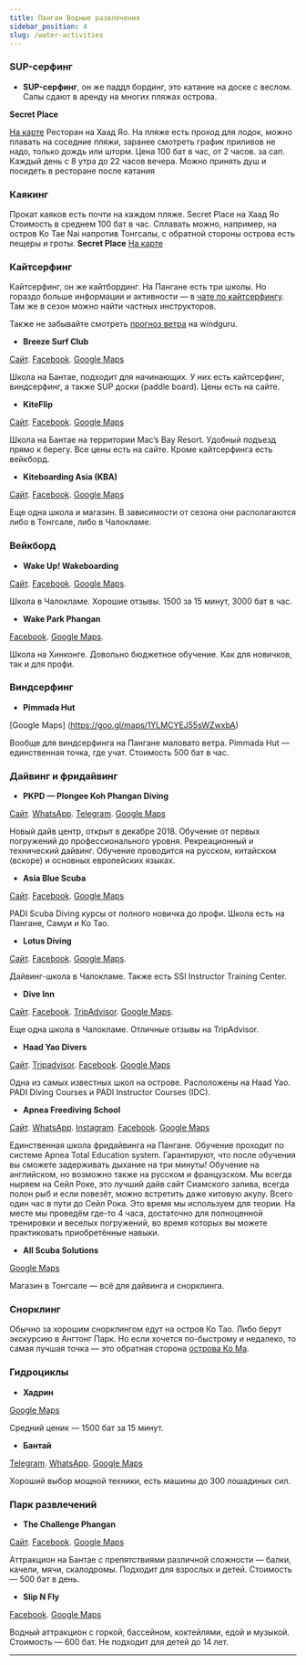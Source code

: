 ```yaml
---
title: Панган Водные развлечения
sidebar_position: 4
slug: /water-activities
---
```



### SUP-серфинг

- **SUP-серфинг**, он же паддл бординг, это катание на доске с веслом. Сапы сдают в аренду на многих пляжах острова.

**Secret Place**

[На карте](https://www.google.com/maps/place/Secret+Place+Restaurant+and+Hotel/@9.7543766,99.9694616,13.62z/data=!4m8!3m7!1s0x305501b8df6d1383:0x2a1ed087b5ed6525!5m2!4m1!1i2!8m2!3d9.7785209!4d99.966531)
Ресторан на Хаад Яо. На пляже есть проход для лодок, можно плавать на соседние пляжи, заранее смотреть график приливов не надо, только дождь или шторм. Цена 100 бат в час, от 2 часов. за сап. Каждый день с 8 утра до 22 часов вечера. Можно принять душ и посидеть в ресторане после катания

### Каякинг

Прокат каяков есть почти на каждом пляже. Secret Place на Хаад Яо Стоимость в среднем 100 бат в час.
Сплавать можно, например, на остров Ko Tae Nai напротив Тонгсалы, с обратной стороны острова есть пещеры и гроты.
**Secret Place**
[На карте](https://www.google.com/maps/place/Secret+Place+Restaurant+and+Hotel/@9.7543766,99.9694616,13.62z/data=!4m8!3m7!1s0x305501b8df6d1383:0x2a1ed087b5ed6525!5m2!4m1!1i2!8m2!3d9.7785209!4d99.966531)

### Кайтсерфинг

Кайтсерфинг, он же кайтбординг. На Пангане есть три школы. Но гораздо больше информации и активности — в [чате по кайтсерфингу](tg://resolve?domain=kite_phangan). Там же в сезон можно найти частных инструкторов.

Также не забывайте смотреть [прогноз ветра](https://www.windguru.cz/121272) на windguru.

- **Breeze Surf Club**

[Сайт](https://www.breezesurfclub.com/). [Facebook](https://www.facebook.com/breezekiteboarding). [Google Maps](https://goo.gl/maps/QchCouN5KusVBPVn6)

Школа на Бантае, подходит для начинающих. У них есть кайтсерфинг, виндсерфинг, а также SUP доски (paddle board). Цены есть на сайте.
- **KiteFlip**

[Сайт](https://www.kiteflip.com/). [Facebook](https://www.facebook.com/kiteflip/). [Google Maps](https://g.page/kiteflip)

Школа на Бантае на территории Mac’s Bay Resort. Удобный подъезд прямо к берегу. Все цены есть на сайте. Кроме кайтсерфинга есть вейкборд.
- **Kiteboarding Asia (KBA)**

[Сайт](https://www.kiteboardingasia.com/koh-phangan/koh-phangan/). [Facebook](https://www.facebook.com/kiteschoolkohphangan/). [Google Maps](https://goo.gl/maps/yxsA7T1FtpukEJ4Y7)

Еще одна школа и магазин. В зависимости от сезона они располагаются либо в Тонгсале, либо в Чалокламе.

### Вейкборд

- **Wake Up! Wakeboarding**

[Сайт](http://www.wakeupwakeboarding.com/). [Facebook](https://www.facebook.com/WakeUpWakeboarding/). [Google Maps](https://g.page/WakeUpWakeboarding).

Школа в Чалокламе. Хорошие отзывы. 1500 за 15 минут, 3000 бат в час.

- **Wake Park Phangan**

[Facebook](https://www.facebook.com/phanganwake). [Google Maps](https://goo.gl/maps/YqNhbJB4DbQMyNvd9).

Школа на Хинконге. Довольно бюджетное обучение. Как для новичков, так и для профи.

### Виндсерфинг

- **Pimmada Hut**

[Google Maps] (https://goo.gl/maps/1YLMCYEJ55sWZwxbA)

Вообще для виндсерфинга на Пангане маловато ветра. Pimmada Hut — единственная точка, где учат. Стоимость 500 бат в час.

### Дайвинг и фридайвинг

- **PKPD — Plongee Koh Phangan Diving**

[Сайт](https://plongeekohphangandiving.com/). [WhatsApp](https://api.whatsapp.com/send?phone=66923150402). [Telegram](tg://resolve?domain=Dmitriyphangan). [Google Maps](https://g.page/Plongee-Koh-Phangan-Diving)

Новый дайв центр, открыт в декабре 2018. Обучение от первых погружений до профессионального уровня. Рекреационный и технический дайвинг. Обучение проводится на русском, китайском (вскоре) и основных европейских языках.

- **Asia Blue Scuba**

[Сайт](https://www.asiablue-scuba.com/). [Facebook](https://www.facebook.com/asiabluescuba/). [Google Maps](https://goo.gl/maps/sbyxYpqswTcMzvvq6)

PADI Scuba Diving курсы от полного новичка до профи. Школа есть на Пангане, Самуи и Ко Тао.

- **Lotus Diving**

[Сайт](http://lotusdiving.com/). [Facebook](https://www.facebook.com/lotusdivingkohphangan). [Google Maps](https://g.page/Lotusdiving).

Дайвинг-школа в Чалокламе. Также есть SSI Instructor Training Center.

- **Dive Inn**

[Сайт](https://www.the-diveinn.com/). [Facebook](https://www.facebook.com/The.Dive.Inn.Koh.Phangan/). [TripAdvisor](https://www.tripadvisor.co.uk/Attraction_Review-g303907-d2012287-Reviews-The_Dive_Inn-Ko_Pha_Ngan_Surat_Thani_Province.html). [Google Maps](https://g.page/The-Dive-Inn-Koh-Phangan).

Еще одна школа в Чалокламе. Отличные отзывы на TripAdvisor.

- **Haad Yao Divers**

[Сайт](http://haadyaodivers.com/). [Tripadvisor](https://www.tripadvisor.com/Attraction_Review-g303907-d2046095-Reviews-Haad_Yao_Divers-Ko_Pha_Ngan_Surat_Thani_Province.html). [Facebook](https://www.facebook.com/HaadYaoDiversThailand). [Google Maps](https://goo.gl/maps/cejuRjtnTbGYCjq8A)

Одна из самых известных школ на острове. Расположены на Haad Yao. PADI Diving Courses и PADI Instructor Courses (IDC).

- **Apnea Freediving School**

[Сайт](https://apneakohphangan.com/). [WhatsApp](https://api.whatsapp.com/send?phone=66923801494). [Instagram](https://www.instagram.com/apneakohphangan/). [Facebook](https://www.facebook.com/apneakohphangan/). [Google Maps](https://g.page/apneakohphangan)

Единственная школа фридайвинга на Пангане. Обучение проходит по системе Apnea Total Education system. Гарантируют, что после обучения вы сможете задерживать дыхание на три минуты! Обучение на английском, но возможно также на русском и французском.
Мы всегда ныряем на Сейл Роке, это лучший дайв сайт Сиамского залива, всегда полон рыб и если повезёт, можно встретить даже китовую акулу. Всего один час в пути до Сейл Рока. Это время мы используем для теории. На месте мы проведём где-то 4 часа, достаточно для полноценной тренировки и веселых погружений, во время которых вы можете практиковать приобретённые навыки.

- **All Scuba Solutions**

[Google Maps](https://goo.gl/maps/ByF4zN6dh1fhN7x78)

Магазин в Тонгсале — всё для дайвинга и снорклинга.

### Снорклинг

Обычно за хорошим снорклингом едут на остров Ко Тао. Либо берут экскурсию в Ангтонг Парк. Но если хочется по-быстрому и недалеко, то самая лучшая точка — это обратная сторона [острова Ко Ма](https://goo.gl/maps/3tSJQpjD1zWHU34E6).

### Гидроциклы

- **Хадрин**

[Google Maps](https://goo.gl/maps/AxvN3Rg4XxLB6HGB8)

Средний ценик — 1500 бат за 15 минут.

- **Бантай**

[Telegram](tg://resolve?domain=izuum). [WhatsApp](https://api.whatsapp.com/send?phone=66842143283). [Google Maps](https://goo.gl/maps/j2NRzpmN2e3oDqnJ9)

Хороший выбор мощной техники, есть машины до 300 лошадиных сил.

### Парк развлечений

- **The Challenge Phangan**

[Сайт](https://www.challengephangan.com/). [Facebook](https://www.facebook.com/thechallengephangan). [Google Maps](https://goo.gl/maps/wWq1MHyLrbDdpFgB8)

Аттракцион на Бантае с препятствиями различной сложности — балки, качели, мячи, скалодромы. Подходит для взрослых и детей. Стоимость — 500 бат в день.

- **Slip N Fly**

[Facebook](https://www.facebook.com/slipnflyparty). [Google Maps](https://g.page/slipnflyparty)

Водный аттракцион с горкой, бассейном, коктейлями, едой и музыкой. Стоимость — 600 бат. Не подходит для детей до 14 лет.

_________________
